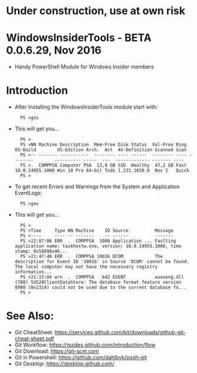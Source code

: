 # Under construction, use at own risk

# WindowsInsiderTools - BETA 0.0.6.29, Nov 2016

+ Handy PowerShell Module for Windows Insider members

# Introduction

+ After Installing the WindowsInsiderTools module start with:

        PS >gos

+ This will get you...
    
        PS >
        PS >NN Machine Description  Mem-Free Disk Status  Vol-Free Ring OS-Build        OS-Edition Arch.  Act  AV-Definition Scanned Scan 
        PS >-- ------- -----------  -------- ---- ------  -------- ---- --------        ---------- -----  ---  ------------- ------- ---- 
        PS >.  COMPPSA Computer PSA  13,0 GB SSD  Healthy  47,2 GB Fast 10.0.14955.1000 Win 10 Pro 64-bit Todo 1.231.1020.0  Nov 2   Quick
        PS >

+ To get recent Errors and Warnings from the System and Application EventLogs:

        PS >gev

+ This will get you...
    
        PS >
        PS >Time     Type NN Machine    ID Source          Message                                                                                                                                      
        PS >----     ---- -- -------    -- ------          -------                                                                                                                                      
        PS >22:07:06 ERR  .  COMPPSA  1000 Application ... Faulting application name: taskhostw.exe, version: 10.0.14955.1000, time stamp: 0x58098a46...                                                
        PS >21:47:48 ERR  .  COMPPSA 10016 DCOM            The description for Event ID '10016' in Source 'DCOM' cannot be found.  The local computer may not have the necessary registry information...
        PS >21:15:04 wrn  .  COMPPSA   642 ESENT           wuaueng.dll (780) SUS20ClientDataStore: The database format feature version 8980 (0x2314) could not be used due to the current database fo...
        PS >

# See Also:

+ Git CheatSheet: https://services.github.com/kit/downloads/github-git-cheat-sheet.pdf
+ Git Workflow: https://guides.github.com/introduction/flow
+ Git Download: https://git-scm.com
+ Git in Powershell: https://github.com/dahlbyk/posh-git
+ Git Desktop: https://desktop.github.com/
